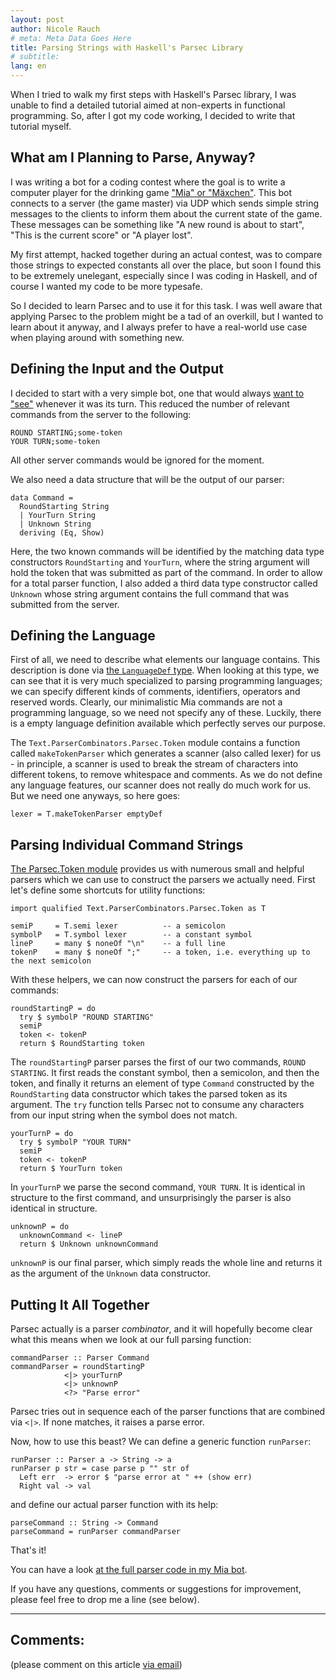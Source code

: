 ```yaml
---
layout: post
author: Nicole Rauch
# meta: Meta Data Goes Here
title: Parsing Strings with Haskell's Parsec Library
# subtitle: 
lang: en
---
```


When I tried to walk my first steps with Haskell's Parsec library, I was unable to find a detailed tutorial aimed at non-experts in functional programming.
So, after I got my code working, I decided to write that tutorial myself.

## What am I Planning to Parse, Anyway?

I was writing a bot for a coding contest where the goal is to write a computer player for the drinking game ["Mia" or "Mäxchen"](https://github.com/NicoleRauch/maexchen).
This bot connects to a server (the game master) via UDP which sends simple string messages to the clients to inform them about the current state of the game.
These messages can be something like "A new round is about to start", "This is the current score" or "A player lost".

My first attempt, hacked together during an actual contest, was to compare those strings to expected constants all over the place, but
soon I found this to be extremely unelegant, especially since I was coding in Haskell, and of course I wanted my code to be more typesafe.

So I decided to learn Parsec and to use it for this task. I was well aware that applying Parsec to the problem might be a tad of an overkill,
but I wanted to learn about it anyway, and I always prefer to have a real-world use case when playing around with something new.

## Defining the Input and the Output

I decided to start with a very simple bot, one that would always [want to "see"](https://en.wikipedia.org/wiki/Mia_%28game%29)
whenever it was its turn. This reduced the number of relevant commands from the server to the following:

```
ROUND STARTING;some-token
YOUR TURN;some-token
```

All other server commands would be ignored for the moment.

We also need a data structure that will be the output of our parser:

```
data Command =
  RoundStarting String
  | YourTurn String
  | Unknown String
  deriving (Eq, Show)
```

Here, the two known commands will be identified by the matching data type constructors `RoundStarting` and `YourTurn`, where the string argument
will hold the token that was submitted as part of the command. In order to allow for a total parser function, I also added a third data type
constructor called `Unknown` whose string argument contains the full command that was submitted from the server.

## Defining the Language

First of all, we need to describe what elements our language contains. This description is done via
[the `LanguageDef` type](https://hackage.haskell.org/package/parsec-3.1.11/docs/Text-ParserCombinators-Parsec-Token.html).
When looking at this type, we can see that it is very much specialized to parsing programming languages; we can specify
different kinds of comments, identifiers, operators and reserved words. Clearly, our minimalistic Mia commands are not a programming language,
so we need not specify any of these. Luckily, there is a empty language definition available which perfectly serves our purpose.

The `Text.ParserCombinators.Parsec.Token` module contains a function called `makeTokenParser` which generates a scanner (also called lexer)
for us - in principle, a scanner is used to break the stream of characters into different tokens, to remove whitespace and comments.
As we do not define any language features, our scanner does not really do much work for us. But we need one anyways, so here goes:

```
lexer = T.makeTokenParser emptyDef
```

## Parsing Individual Command Strings

[The Parsec.Token module](https://hackage.haskell.org/package/parsec-3.1.11/docs/Text-ParserCombinators-Parsec-Token.html) provides us with numerous
small and helpful parsers which we can use to construct the parsers we actually need. First let's define some shortcuts for utility functions:

```
import qualified Text.ParserCombinators.Parsec.Token as T

semiP     = T.semi lexer          -- a semicolon
symbolP   = T.symbol lexer        -- a constant symbol
lineP     = many $ noneOf "\n"    -- a full line
tokenP    = many $ noneOf ";"     -- a token, i.e. everything up to the next semicolon
```

With these helpers, we can now construct the parsers for each of our commands:

```
roundStartingP = do
  try $ symbolP "ROUND STARTING"
  semiP
  token <- tokenP
  return $ RoundStarting token
```

The `roundStartingP` parser parses the first of our two commands, `ROUND STARTING`. It first reads the constant symbol, then a semicolon, and then the token,
 and finally it returns an element of type `Command` constructed by the `RoundStarting` data constructor which takes the parsed token as its argument.
 The `try` function tells Parsec not to consume any characters from our input string when the symbol does not match.

```
yourTurnP = do
  try $ symbolP "YOUR TURN"
  semiP
  token <- tokenP
  return $ YourTurn token
```

In `yourTurnP` we parse the second command, `YOUR TURN`. It is identical in structure to the first command, and unsurprisingly the parser is also identical
in structure.

```
unknownP = do
  unknownCommand <- lineP
  return $ Unknown unknownCommand
```

`unknownP` is our final parser, which simply reads the whole line and returns it as the argument of the `Unknown` data constructor.

## Putting It All Together

Parsec actually is a parser _combinator_, and it will hopefully become clear what this means when we look at our full parsing function:

```
commandParser :: Parser Command
commandParser = roundStartingP
            <|> yourTurnP
            <|> unknownP
            <?> "Parse error"
```

Parsec tries out in sequence each of the parser functions that are combined via `<|>`. If none matches, it raises a parse error.

Now, how to use this beast? We can define a generic function `runParser`:

```
runParser :: Parser a -> String -> a
runParser p str = case parse p "" str of
  Left err  -> error $ "parse error at " ++ (show err)
  Right val -> val
```

and define our actual parser function with its help:

```
parseCommand :: String -> Command
parseCommand = runParser commandParser
```

That's it!

You can have a look [at the full parser code in my Mia bot](https://github.com/NicoleRauch/maexchen/blob/master/client/haskell-bot/src/MessageParser.hs).

If you have any questions, comments or suggestions for improvement, please feel free to drop me a line (see below).

<hr/>

## Comments:

(please comment on this article <a href="mailto:info@nicole-rauch.de?Subject=Your blogpost 'CoolBeans - Dependency Injection for Node.js'">via email</a>)
